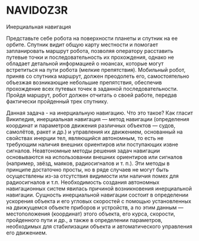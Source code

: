 # NAVIDOZ3R
Инерциальная навигация

Представьте себе робота на поверхности планеты и спутник на ее орбите. Спутник видит общую карту местности и помогает запланировать маршрут робота, позволяя оператору расставить путевые точки и последовательность их прохождения, однако не обладает детальной информацией о нюансах, которые могут встретиться на пути робота (мелкие препятствия).
Мобильный робот, приняв со спутника маршрут, должен преодолеть его, самостоятельно объезжая возникающие небольшие препятствия, обеспечив прохождение всех путевых точек в заданной последовательности.
Пройдя маршрут, робот должен отчитать о своей работе, передав фактически пройденный трек спутнику.

Данная задача - на инерциальную навигацию. Что это такое? Как гласит Википедия, инерциальная навигация — метод навигации (определения координат и параметров движения различных объектов — судов, самолётов, ракет и др.) и управления их движением, основанный на свойствах инерции тел, являющийся автономным, то есть не требующим наличия внешних ориентиров или поступающих извне сигналов. Неавтономные методы решения задач навигации основываются на использовании внешних ориентиров или сигналов (например, звёзд, маяков, радиосигналов и т. п.). Эти методы в принципе достаточно просты, но в ряде случаев не могут быть осуществлены из-за отсутствия видимости или наличия помех для радиосигналов и т.п. Необходимость создания автономных навигационных систем явилась причиной возникновения инерциальной навигации.
Сущность инерциальной навигации состоит в определении ускорения объекта и его угловых скоростей с помощью установленных на движущемся объекте приборов и устройств, а по этим данным — местоположения (координат) этого объекта, его курса, скорости, пройденного пути и др., а также в определении параметров, необходимых для стабилизации объекта и автоматического управления его движением.
